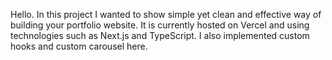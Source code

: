 Hello.
In this project I wanted to show simple yet clean and effective way of building your portfolio website.
It is currently hosted on Vercel and using technologies such as Next.js and TypeScript.
I also implemented custom hooks and custom carousel here.